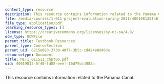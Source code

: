 ```yaml
---
content_type: resource
description: This resource contains information related to the Panama Canal.
file: /media/courses/1-011-project-evaluation-spring-2011/400198125f46fd88eeef16d79bc4083a_MIT1_011S11_chpt06.pdf
file_type: application/pdf
learning_resource_types: []
license: https://creativecommons.org/licenses/by-nc-sa/4.0/
ocw_type: OCWFile
parent_title: Textbook Resources
parent_type: CourseSection
parent_uid: 6215e093-3730-40f7-3b5c-cd424e8d46de
resourcetype: Document
title: MIT1_011S11_chpt06.pdf
uid: 40019812-5f46-fd88-eeef-16d79bc4083a
---
```

This resource contains information related to the Panama Canal.